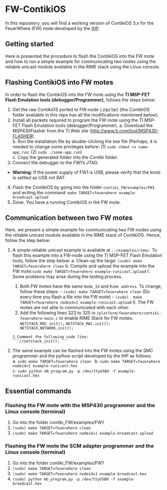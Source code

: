 # FW-ContikiOS

In this repository, you will find a working version of ContikiOS 3.x for the FeuerWhere (FW) mote developed by the [IHP](https://www.ihp-microelectronics.com/en/start.html).

## Getting started

Here is presented the procedure to flash the ContikiOS into the FW mote and how to run a simple example for communicating two nodes using the reliable unicast module available in the RIME stack using the Linux console.  

## Flashing ContikiOS into FW motes

In order to flash the ContikiOS into the FW mote using the **TI MSP-FET Flash Emulation tools (debugger/Programmer)**, follows the steps below: 

1. Get the raw ContikiOS ported to FW-node (.zip/.tar) (the ContikiOS folder available in this repo has all the modifications mentioned below). 
2. Install all packets required to program the FW mote using the TI MSP-FET Flash Emulation tools (debugger/Programmer). 
  a. Download the MSP430Flasher from the TI Web site (http://www.ti.com/tool/MSP430-FLASHER).  
  b. Run the installation file by double-clicking the exe file (Perhaps, it is needed to change some privileges before: (1) ```sudo chmod +x some-app.run```; (2) ```sudo ./some-app.run```)  
  c. Copy the generated folder into the Contiki folder. 
3. Connect the debugger to the FW1’s JTAG. 
  - **Warning:** If the power supply of FW1 is USB, please verify that the knob is settled as USB not BAT. 
4.  Flash the ContikiOS by going into the folder ```contiki_FW/examples/FW1``` and writing the command: ```make TARGET=feuerwhere example-broadcast.upload ```
5. Done. You have a running ContikiOS in the FW mote.

## Communication between two FW motes

Here, we present a simple example for communicating two FW-nodes using the reliable unicast module available in the RIME stack of ContikiOS. Hence, follow the step below: 

1. A simple reliable unicast example is available at ```../examples/rime/```. To flash this example into a FW-node using the TI MSP-FET Flash Emulation tools, follow the step below: 
  a. Clean-up the targe: ```(sudo) make TARGET=feuerwhere clean``` 
  b. Compile and upload the example into the FW mote:```sudo make TARGET=feuerwhere example-runicast.upload``` 
    I. Some problems may arise during the testing process. 
      1. Both FW motes have the same ```Node_Id``` and ```Rime address```. To change, follow these steps: 
        - ```(sudo) make TARGET=feuerwhere clean```  (Do every time you flash a file into the FW mote)
        - ```(sudo)  make TARGET=feuerwhere nodeid=1 example-runicast.upload``` 
    II. The FW motes are not able to communicated with each other. 
      1. Add the following lines 323 to 325 in ```/platform/feuerwhere/contiki-feuerwhere-main.c``` to enable RIME Stack for FW motes: 
      ``` NETSTACK_RDC.init();``` 
      ``` NETSTACK_MAC.init(); ```
      ``` NETSTACK_NETWORK.init();``` 
    
       2.Comment the following code line: 
       ```//netstack_init(); ``` 
2. The same example can be flashed into the FW motes using the SMC programmer and the python script developed by the IHP as follows:  
  a. ```sudo make TARGET=feuerwhere clean ```
  b. ```sudo make TARGET=feuerwhere nodeid=1 example-runicast.hex```  
  c. ```sudo python mb_program.py -p /dev/ttyUSB4 -f example-runicast.hex``` 

## Essential commands
### Flashing the FW mote with the MSP430 programmer and the Linux console (terminal)
1. Go into the folder contiki_FW/examples/FW1
2. ```(sudo) make TARGET=feuerwhere clean```
3. ```(sudo) make TARGET=feuerwhere nodeid=1 example-broadcast.upload ```

### Flashing the FW mote the SCM adapter programmer and the Linux console (terminal)
1. Go into the folder contiki_FW/examples/FW1
2. ```(sudo) make TARGET=feuerwhere clean```
3. ```(sudo) make TARGET=feuerwhere nodeid=1 example-broadcast.hex```
4. ```(sudo) python mb_program.py -p /dev/ttyUSB0 -f example-broadcast.hex```

